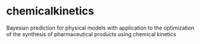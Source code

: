 # chemicalkinetics
Bayesian prediction for physical models with application to the optimization of the synthesis of pharmaceutical products using chemical kinetics
